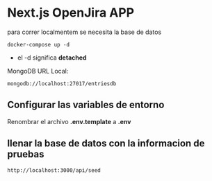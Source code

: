 # Next.js OpenJira APP
para correr localmentem se necesita la base de datos

```
docker-compose up -d
```

* el -d significa __detached__

MongoDB URL Local:
```
mongodb://localhost:27017/entriesdb
```


## Configurar las variables de entorno
Renombrar el archivo __.env.template__ a __.env__

## llenar la base de datos con la informacion de pruebas
```
http://localhost:3000/api/seed
```
